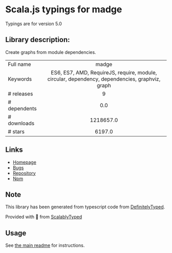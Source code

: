 
# Scala.js typings for madge

Typings are for version 5.0

## Library description:
Create graphs from module dependencies.

|                    |                 |
| ------------------ | :-------------: |
| Full name          | madge |
| Keywords           | ES6, ES7, AMD, RequireJS, require, module, circular, dependency, dependencies, graphviz, graph |
| # releases         | 9 |
| # dependents       | 0.0 |
| # downloads        | 1218657.0 |
| # stars            | 6197.0 |

## Links
- [Homepage](https://github.com/pahen/madge)
- [Bugs](https://github.com/pahen/madge/issues)
- [Repository](https://github.com/pahen/madge)
- [Npm](https://www.npmjs.com/package/madge)
    


## Note
This library has been generated from typescript code from [DefinitelyTyped](https://definitelytyped.org).

Provided with :purple_heart: from [ScalablyTyped](https://github.com/oyvindberg/ScalablyTyped)

## Usage
See [the main readme](../../readme.md) for instructions.


